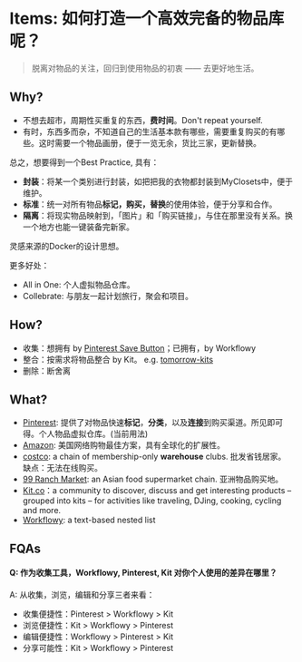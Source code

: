 # Items: 如何打造一个高效完备的物品库呢？

> 脱离对物品的关注，回归到使用物品的初衷 —— 去更好地生活。

## Why?

* 不想去超市，周期性买重复的东西，**费时间**。Don't repeat yourself. 
* 有时，东西多而杂，不知道自己的生活基本款有哪些，需要重复购买的有哪些。这时需要一个物品画册，便于一览无余，货比三家，更新替换。


总之，想要得到一个Best Practice, 具有：

- **封装**：将某一个类别进行封装，如把把我的衣物都封装到MyClosets中，便于维护。
- **标准**：统一对所有物品**标记，购买，替换**的使用体验，便于分享和合作。
- **隔离**：将现实物品映射到，「图片」和「购买链接」，与住在那里没有关系。换一个地方也能一键装备完新家。

灵感来源的Docker的设计思想。

更多好处：

*  All in One: 个人虚拟物品仓库。
*  Collebrate: 与朋友一起计划旅行，聚会和项目。

## How?

* 收集：想拥有 by [Pinterest Save Button](https://chrome.google.com/webstore/detail/pinterest-save-button/gpdjojdkbbmdfjfahjcgigfpmkopogic?hl=en)；已拥有，by Workflowy
* 整合：按需求将物品整合 by Kit。 e.g. [tomorrow-kits](https://kit.co/will.wang.wang/kit-for-tomorrow)
* 删除：断舍离


## What?

* [Pinterest](https://www.pinterest.com/): 提供了对物品快速**标记**，**分类**，以及**连接**到购买渠道。所见即可得。个人物品虚拟仓库。(当前用法) 
* [Amazon](https://www.amazon.com/): 美国网络购物最佳方案，具有全球化的扩展性。
* [costco](https://www.cheatsheet.com/money-career/went-to-costco-first-time-and-loved-it.html/): a chain of membership-only **warehouse** clubs. 批发省钱居家。 缺点：无法在线购买。
* [99 Ranch Market](https://www.99ranch.com/): an Asian food supermarket chain. 亚洲物品购买地。
* [Kit.co](https://kit.co/)：a community to discover, discuss and get interesting products – grouped into kits – for activities like traveling, DJing, cooking, cycling and more.
* [Workflowy](https://www.wikiwand.com/en/Workflowy): a text-based nested list

## FQAs

#### Q: 作为收集工具，Workflowy, Pinterest, Kit 对你个人使用的差异在哪里？

A: 从收集，浏览，编辑和分享三者来看：

* 收集便捷性：Pinterest > Workflowy > Kit
* 浏览便捷性：Kit > Workflowy > Pinterest
* 编辑便捷性：Workflowy > Pinterest > Kit
* 分享可能性：Kit > Workflowy > Pinterest